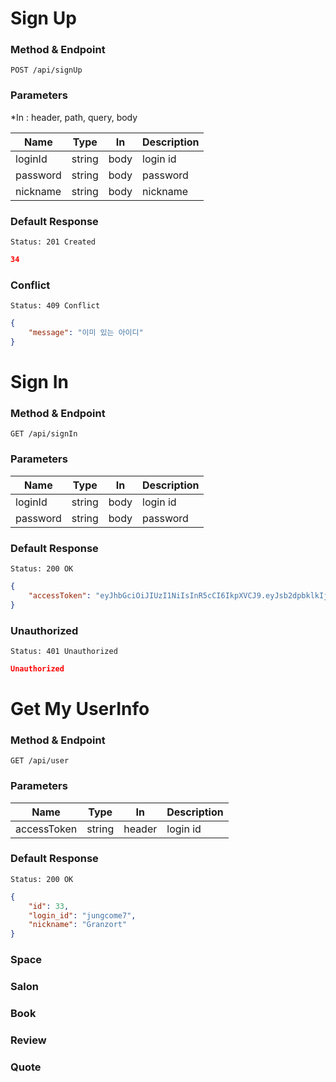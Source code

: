 # Sign Up

### Method & Endpoint
```
POST /api/signUp
```
### Parameters
*In : header, path, query, body

|Name|Type|In|Description|
|-|-|-|-|
|loginId|string|body|login id|
|password|string|body|password|
|nickname|string|body|nickname|

### Default Response
```
Status: 201 Created
```

```json
34
```
### Conflict
```
Status: 409 Conflict
```
```json
{ 
    "message": "이미 있는 아이디"
}
```

# Sign In
### Method & Endpoint
```
GET /api/signIn
```

### Parameters
|Name|Type|In|Description|
|-|-|-|-|
|loginId|string|body|login id|
|password|string|body|password|

### Default Response
```
Status: 200 OK
```
```json
{
    "accessToken": "eyJhbGciOiJIUzI1NiIsInR5cCI6IkpXVCJ9.eyJsb2dpbklkIjoibXlJZDUzMTU0MjU1IiwiaWF0IjoxNjE1NzA5MzcwfQ.mI_3WXnutL39Z8im68Kx6Rhi0AYMi-atEEO_yv1VJZw"
}
```

### Unauthorized
```
Status: 401 Unauthorized
```
```json
Unauthorized
```

# Get My UserInfo
### Method & Endpoint
```
GET /api/user
```
### Parameters
|Name|Type|In|Description|
|-|-|-|-|
|accessToken|string|header|login id|

### Default Response
```
Status: 200 OK
```

```json
{
    "id": 33,
    "login_id": "jungcome7",
    "nickname": "Granzort"
}
```


### Space

### Salon

### Book

### Review

### Quote
